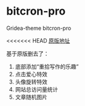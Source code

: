 # bitcron-pro
Gridea-theme bitcron-pro

<<<<<<< HEAD
[原版地址](https://github.com/qyxtim/bitcron-pro) 

基于原版删去了：
1. 底部添加“重拾写作的乐趣”
2. 点击爱心特效
3. 头像旋转特效
4. 网站总访问量统计
5. 文章随机图片
